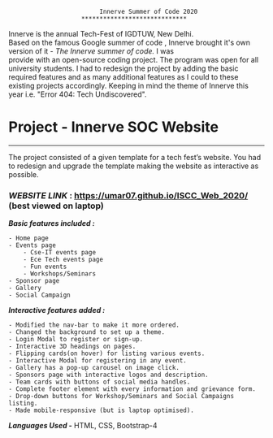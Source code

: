                                                     
					         Innerve Summer of Code 2020
						*****************************

Innerve is the annual Tech-Fest of IGDTUW, New Delhi.													
Based on the famous Google summer of code , Innerve  brought it's own version of it - *The Innerve summer of code.* I was  
provide with an open-source coding project. The program was open for all university students.
I had to redesign the project by adding the basic required features and as many additional features as I could to these
existing projects accordingly. Keeping in mind the theme of Innerve this year i.e. "Error 404: Tech Undiscovered". 

# Project  - Innerve SOC Website
--------------------------------
The project consisted of a given template for a tech fest’s website. You had to redesign and upgrade the template making the
website as interactive as possible.


### *WEBSITE LINK*  :  https://umar07.github.io/ISCC_Web_2020/ (best viewed on laptop)

***Basic features included :***	

	- Home page
	- Events page
		- Cse-IT events page
		- Ece Tech events page
		- Fun events
		- Workshops/Seminars
	- Sponsor page
	- Gallery
	- Social Campaign

***Interactive features added :***

	- Modified the nav-bar to make it more ordered.
	- Changed the background to set up a theme.
	- Login Modal to register or sign-up.
	- Interactive 3D headings on pages.
	- Flipping cards(on hover) for listing various events.
	- Interactive Modal for registering in any event.
	- Gallery has a pop-up carousel on image click.
	- Sponsors page with interactive logos and description.
	- Team cards with buttons of social media handles.
	- Complete footer element with every information and grievance form.
	- Drop-down buttons for Workshop/Seminars and Social Campaigns listing.
	- Made mobile-responsive (but is laptop optimised).


***Languages Used -*** HTML, CSS, Bootstrap-4 



